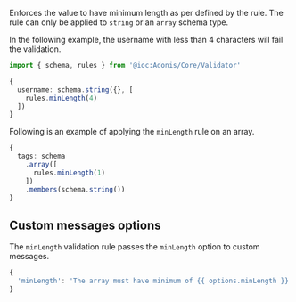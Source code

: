 Enforces the value to have minimum length as per defined by the rule. The rule can only be applied to `string` or an `array` schema type.

In the following example, the username with less than 4 characters will fail the validation.

```ts
import { schema, rules } from '@ioc:Adonis/Core/Validator'

{
  username: schema.string({}, [
    rules.minLength(4)
  ])
}
```

Following is an example of applying the `minLength` rule on an array.

```ts
{
  tags: schema
    .array([
      rules.minLength(1)
    ])
    .members(schema.string())
}
```

## Custom messages options
The `minLength` validation rule passes the `minLength` option to custom messages.

```ts
{
  'minLength': 'The array must have minimum of {{ options.minLength }} items',
}
```

